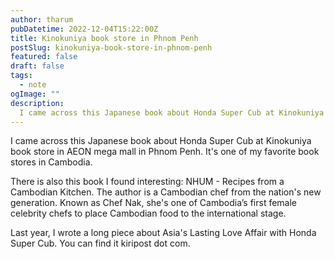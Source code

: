 ```yaml
---
author: tharum
pubDatetime: 2022-12-04T15:22:00Z
title: Kinokuniya book store in Phnom Penh
postSlug: kinokuniya-book-store-in-phnom-penh
featured: false
draft: false
tags:
  - note
ogImage: ""
description:
  I came across this Japanese book about Honda Super Cub at Kinokuniya book store
---
```


I came across this Japanese book about Honda Super Cub at Kinokuniya book store in AEON mega mall in Phnom Penh. It's one of my favorite book stores in Cambodia.

There is also this book I found interesting: NHUM - Recipes from a Cambodian Kitchen. The author is a Cambodian chef from the nation's new generation. Known as Chef Nak, she's one of Cambodia’s first female celebrity chefs to place Cambodian food to the international stage.


Last year, I wrote a long piece about Asia's Lasting Love Affair with Honda Super Cub. You can find it kiripost dot com.
